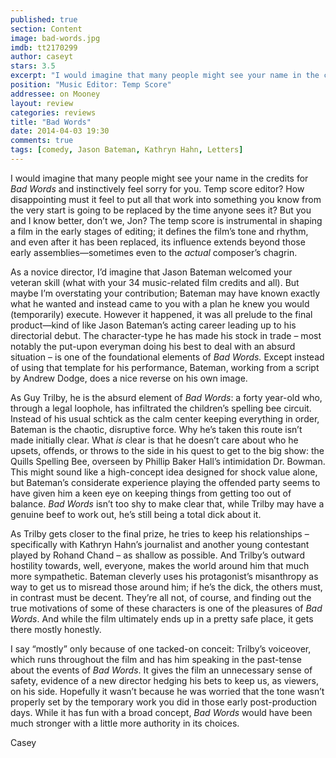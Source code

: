 ```yaml
---
published: true
section: Content
image: bad-words.jpg
imdb: tt2170299
author: caseyt
stars: 3.5
excerpt: "I would imagine that many people might see your name in the credits for Bad Words and instinctively feel sorry for you. Temp score editor?"
position: "Music Editor: Temp Score"
addressee: on Mooney
layout: review
categories: reviews
title: "Bad Words"
date: 2014-04-03 19:30
comments: true
tags: [comedy, Jason Bateman, Kathryn Hahn, Letters]
---
```

<p class="Body">I would imagine that many people might see your name in the credits for <em>Bad Words</em> and instinctively feel sorry for you. Temp score editor? How disappointing must it feel to put all that work into something you know from the very start is going to be replaced by the time anyone sees it? But you and I know better, don&rsquo;t we, Jon? The temp score is instrumental in shaping a film in the early stages of editing; it defines the film&rsquo;s tone and rhythm, and even after it has been replaced, its influence extends beyond those early assemblies&mdash;sometimes even to the <em>actual </em>composer&rsquo;s chagrin.</p>
<p class="Body">As a novice director, I&rsquo;d imagine that Jason Bateman welcomed your veteran skill (what with your 34 music-related film credits and all). But maybe I&rsquo;m overstating your contribution; Bateman may have known exactly what he wanted and instead came to you with a plan he knew you would (temporarily) execute. However it happened, it was all prelude to the final product&mdash;kind of like Jason Bateman&rsquo;s acting career leading up to his directorial debut. The character-type he has made his stock in trade &ndash; most notably the put-upon everyman doing his best to deal with an absurd situation &ndash; is one of the foundational elements of <em>Bad Words. </em>Except instead of using that template for his performance, Bateman, working from a script by Andrew Dodge, does a nice reverse on his own image.</p>
<p class="Body">As Guy Trilby, he is the absurd element of <em>Bad Words</em>: a forty year-old who, through a legal loophole, has infiltrated the children&rsquo;s spelling bee circuit. Instead of his usual schtick as the calm center keeping everything in order, Bateman is the chaotic, disruptive force. Why he&rsquo;s taken this route isn&rsquo;t made initially clear. What <em>is</em> clear is that he doesn&rsquo;t care about who he upsets, offends, or throws to the side in his quest to get to the big show: the Quills Spelling Bee, overseen by Phillip Baker Hall&rsquo;s intimidation Dr. Bowman. This might sound like a high-concept idea designed for shock value alone, but Bateman&rsquo;s considerate experience playing the offended party seems to have given him a keen eye on keeping things from getting too out of balance. <em>Bad Words</em> isn&rsquo;t too shy to make clear that, while Trilby may have a genuine beef to work out, he&rsquo;s still being a total dick about it.</p>
<p class="Body">As Trilby gets closer to the final prize, he tries to keep his relationships &ndash; specifically with Kathryn Hahn&rsquo;s journalist and another young contestant played by Rohand Chand &ndash; as shallow as possible. And Trilby&rsquo;s outward hostility towards, well, everyone, makes the world around him that much more sympathetic. Bateman cleverly uses his protagonist&rsquo;s misanthropy as way to get us to misread those around him; if he&rsquo;s the dick, the others must, in contrast must be decent. They&rsquo;re all not, of course, and finding out the true motivations of some of these characters is one of the pleasures of <em>Bad Words</em>. And while the film ultimately ends up in a pretty safe place, it gets there mostly honestly.</p>
<p class="Body">I say &ldquo;mostly&rdquo; only because of one tacked-on conceit: Trilby&rsquo;s voiceover, which runs throughout the film and has him speaking in the past-tense about the events of <em>Bad Words</em>. It gives the film an unnecessary sense of safety, evidence of a new director hedging his bets to keep us, as viewers, on his side. Hopefully it wasn&rsquo;t because he was worried that the tone wasn&rsquo;t properly set by the temporary work you did in those early post-production days. While it has fun with a broad concept, <em>Bad Words </em>would have been much stronger with a little more authority in its choices.</p>
<p class="Body">Casey</p>
